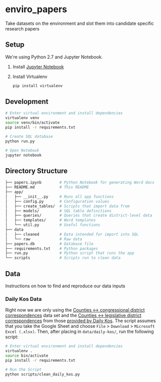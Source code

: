 # enviro_papers
Take datasets on the environment and slot them into candidate specific research papers

## Setup

We're using Python 2.7 and Jupyter Notebook.

1. Install [Jupyter Notebook](https://jupyter.readthedocs.io/en/latest/install.html)

2. Install Virtualenv

    ```bash
    pip install virtualenv
    ```

## Development

```bash
# Enter virtual environment and install dependencies
virtualenv venv
source venv/bin/activate
pip install -r requirements.txt

# Create SQL database
python run.py

# Open Notebook
jupyter notebook
```

## Directory Structure

```bash
├── papers.ipynb        # Python Notebook for generating Word docs
├── README.md           # This README
├── app/ 
│   ├── __init__.py     # Runs all app functions
│   ├── config.py       # Configuration values
│   ├── create_tables/  # Scripts that import data from 
│   ├── models/         # SQL table definitions
│   ├── queries/        # Queries that create district-level data
│   ├── templates/      # Word templates
│   └── util.py         # Useful functions
├── data 
│   ├── cleaned         # Data intended for import into SQL
│   └── raw             # Raw data
├── papers.db           # Database file
├── requirements.txt    # Python packages
├── run.py              # Python script that runs the app
└── scripts             # Scripts run to clean data
```

## Data
Instructions on how to find and reproduce our data inputs

### Daily Kos Data
Right now we are only using the [Counties ↔ congressional district correspondences](https://docs.google.com/spreadsheets/d/18adZpIghSQQTZLrUNzEdn78ng7mnk2l4-h6IYPsv34I/edit?ts=5ca11736#gid=1870139254) data set and the [Counties ↔ legislative district correspondences](https://docs.google.com/spreadsheets/d/1Sk0iDv22KZsVoVDxh8e-f5Oi0Yj-mfK84cTEMbgSYi8/edit#gid=1450132261) from those [provided by Daily Kos](https://www.dailykos.com/stories/2019/7/30/1848730/-How-do-counties-House-districts-and-legislative-districts-all-overlap-These-new-tools-show-you?link_id=6&can_id=6a8a47a87a5af57ad72c93def75c1bf9&source=email-morning-digest-our-new-tools-show-how-counties-house-districts-and-legislative-districts-overlap&email_referrer=email_588758&email_subject=morning-digest-our-new-tools-show-how-counties-house-districts-and-legislative-districts-overlap). The script assumes that you take the Google Sheet and choose `File` > `Download` > `Microsoft Excel (.xlsx)`. Then, after placing in `data/daily-kos/`, run the following script:

```bash
# Enter virtual environment and install dependencies
virtualenv .
source bin/activate
pip install -r requirements.txt

# Run the Script
python scripts/clean_daily_kos.py
```


